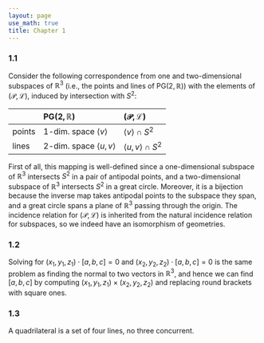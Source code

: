 ```yaml
---
layout: page
use_math: true
title: Chapter 1
---
```


<script type="text/x-mathjax-config">
        MathJax.Hub.Config({
        TeX: { equationNumbers: { autoNumber: "AMS" } }
        });
      </script>
<script type="text/javascript" async src="http://cdn.mathjax.org/mathjax/latest/MathJax.js?config=TeX-AMS-MML_HTMLorMML"></script>

### 1.1 
Consider the following correspondence from one and two-dimensional subspaces of $\mathbb{R}^3$ (i.e., the points and lines of $\mathsf{PG}(2,\mathbb{R})$) with the elements of $(\mathcal{P},\mathcal{L})$, induced by intersection with $S^2$:

| | $\mathsf{PG}(2,\mathbb{R})$   |  $(\mathcal{P},\mathcal{L})$ |
| :---- | :---- | :---- |
  points |  1-dim. space $\langle v\rangle$  |    $\langle v\rangle\cap S^2$
  lines | 2-dim. space $\langle u, v\rangle$  | $\langle u,v\rangle\cap S^2$

First of all, this mapping is well-defined since a one-dimensional
subspace of $\mathbb{R}^3$ intersects $S^2$ in a pair of antipodal
points, and a two-dimensional subspace of $\mathbb{R}^3$ intersects
$S^2$ in a great circle. Moreover, it is a bijection because the inverse
map takes antipodal points to the subspace they span, and a great circle
spans a plane of $\mathbb{R}^3$ passing through the origin. The
incidence relation for $(\mathcal{P},\mathcal{L})$ is inherited from the
natural incidence relation for subspaces, so we indeed have an
isomorphism of geometries.

### 1.2 
Solving for $(x_1,y_1,z_1)\cdot [a,b,c]=0$ and
$(x_2,y_2,z_2)\cdot [a,b,c]=0$ is the same problem as finding the normal
to two vectors in $\mathbb{R}^3$, and hence we can find $[a,b,c]$ by
computing $(x_1,y_1,z_1)\times (x_2,y_2,z_2)$ and replacing round
brackets with square ones.

### 1.3 
A quadrilateral is a set of four lines, no three concurrent.


